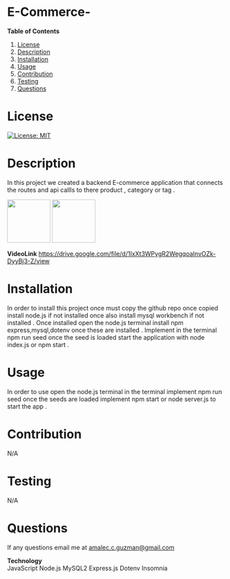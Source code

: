 # E-Commerce- 

**Table of Contents**
1. [License](#license)
2. [Description](#description)
3. [Installation](#installation) 
4. [Usage](#usage)  
5. [Contribution](#contribution)
6. [Testing](#testing) 
7. [Questions](#questions)  




# **License** 

[![License: MIT](https://img.shields.io/badge/License-MIT-yellow.svg)](https://opensource.org/licenses/MIT)

# **Description** 

In this project we created a backend E-commerce application that connects the routes and api callls to 
there product , category or tag .  

<img src="images/Screenshot(38).png" width="100"> 
<img src="images/Screenshot(39).png" width="100">

   **VideoLink** https://drive.google.com/file/d/1IxXt3WPygR2WegqoaInvOZk-DyyBj3-Z/view

# **Installation** 
  
In order to install this project once must copy the github repo once copied install node.js if not installed once also install mysql workbench if not installed . Once installed open the node.js terminal install npm express,mysql,dotenv once these are installed . Implement in the terminal npm run seed once the seed is loaded 
start the application with  node index.js or npm start .  

# **Usage**  
        
In order to use open the node.js terminal in the terminal implement npm run seed once the seeds are loaded implement npm start or node server.js to start the app .

# **Contribution** 

N/A 

# **Testing** 

N/A 

# **Questions** 

If any questions email me at amalec.c.guzman@gmail.com 

**Technology**  
JavaScript
Node.js
MySQL2
Express.js
Dotenv 
Insomnia

